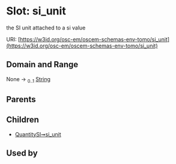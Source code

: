 
# Slot: si_unit

the SI unit attached to a si value

URI: [https://w3id.org/osc-em/oscem-schemas-env-tomo/si_unit](https://w3id.org/osc-em/oscem-schemas-env-tomo/si_unit)


## Domain and Range

None &#8594;  <sub>0..1</sub> [String](types/String.md)

## Parents


## Children

 *  [QuantitySI➞si_unit](QuantitySI_si_unit.md)

## Used by

